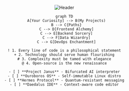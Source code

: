 <p align="center">
  <img src="https://readme-typing-svg.demolab.com?font=Fira+Code&size=28&duration=4000&pause=1000&color=58A6FF&background=0D1117&center=true&width=800&lines=Digital+Alchemy%3A+Transforming+Code+into+Meaning;Welcome+to+my+Creative+Cosmos" alt="Header" />
</p>

<div align="center">
  
  ```mermaid
  graph TD
    A[Your Curiosity] --> B(My Projects)
    B --> C{Paths}
    C --> D[Frontend Alchemy]
    C --> E[Backend Sorcery]
    C --> F[Data Wizardry]
    C --> G[DevOps Enchantment]

! 1. Every line of code is a philosophical statement
+ 2. Technology should serve human flourishing
# 3. Complexity must be tamed with elegance
@ 4. Open-source is the new renaissance

- [ ] **Project Janus** - Bifurcated AI interpreter
- [ ] **Ouroboros OS** - Self-immutable Linux distro
- [ ] **Hermes Protocol** - Quantum-resistant messaging
- [ ] **Daedalus IDE** - Context-aware code editor

